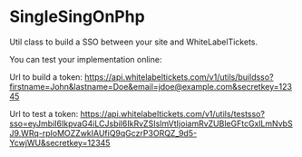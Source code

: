 # SingleSingOnPhp
Util class to build a SSO between your site and WhiteLabelTickets.

You can test your implementation online:

Url to build a token:
https://api.whitelabeltickets.com/v1/utils/buildsso?firstname=John&lastname=Doe&email=jdoe@example.com&secretkey=12345

Url to test a token:
https://api.whitelabeltickets.com/v1/utils/testsso?sso=eyJmbiI6IkpvaG4iLCJsbiI6IkRvZSIsImVtIjoiamRvZUBleGFtcGxlLmNvbSJ9.WRq-rpIoMOZZwkIAUfiQ9qGczrP3ORQZ_9d5-YcwjWU&secretkey=12345
